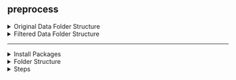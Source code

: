 ## preprocess


<details><summary>Original Data Folder Structure</summary>

```
ivslab_facial_train/
├── 300W/
    ├── images/
        └── .png
    └── labels/
        └── .pts
├── afw/
    ├── images/
    └── labels/
├── helen/
    ├── images/
    └── labels/
├── ibug/
    ├── images/
    └── labels/
└── IFPW/
    ├── images/
    └── labels/
```

</details>


<details><summary>Filtered Data Folder Structure</summary>

```
ivslab_facial_train_filtered/
├── 300W/
    ├── images/
    └── labels/
├── afw/
    ├── images/
    └── labels/
├── helen/
    ├── images/
    └── labels/
├── ibug/
    ├── images/
    └── labels/
└── IFPW/
    ├── images/
    └── labels/
```

</details>

---

<details><summary>Install Packages</summary>

```
$ pip install pyarrow
$ pip install scikit-learn
```

</details>


<details><summary>Folder Structure</summary>

```
preprocess/
├── visualCheck.py
├── visualCheck_filtered.py
├── splitdata.py
├── splitdata_v2.py
├── splitdata_yolo.py
├── duplicateCheck.py
├── pts2yolo.py
└── pts2yolo_v2.py
```

</details>


<details><summary>Steps</summary>

0. visualCheck.py

- data: 3549 / 888 (v1-v3)
- data_filtered: 3249 / 813 (v4)

### v1

1. splitdata.py
2. pts2yolo.py (whole image as bounding box)

### v2

1. splitdata.py
2. pts2yolo_v2.py (+- 20 pixels)

### v3

1. splitdata_yolo.py

### v4

1. duplicateCheck.py
2. splitdata_v2.py

train conf: 0.5
nms: 0.3

</details>



